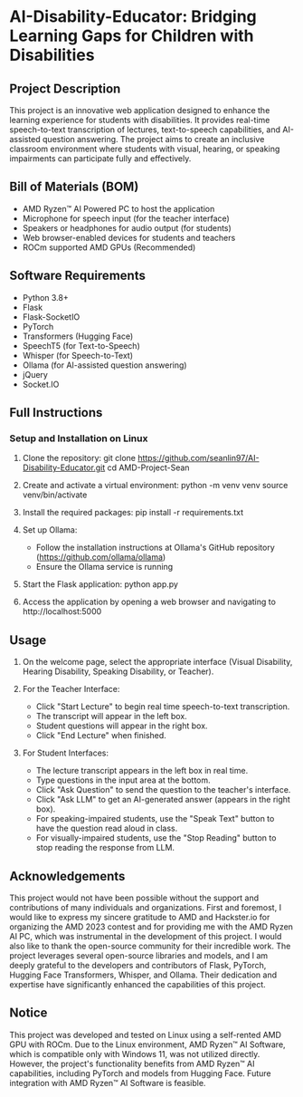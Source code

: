 # AI-Disability-Educator: Bridging Learning Gaps for Children with Disabilities

## Project Description
This project is an innovative web application designed to enhance the learning experience for students with disabilities. It provides real-time speech-to-text transcription of lectures, text-to-speech capabilities, and AI-assisted question answering. The project aims to create an inclusive classroom environment where students with visual, hearing, or speaking impairments can participate fully and effectively.

## Bill of Materials (BOM)
- AMD Ryzen™ AI Powered PC to host the application
- Microphone for speech input (for the teacher interface)
- Speakers or headphones for audio output (for students)
- Web browser-enabled devices for students and teachers
- ROCm supported AMD GPUs (Recommended)

## Software Requirements
- Python 3.8+
- Flask
- Flask-SocketIO
- PyTorch 
- Transformers (Hugging Face)
- SpeechT5 (for Text-to-Speech)
- Whisper (for Speech-to-Text)
- Ollama (for AI-assisted question answering)
- jQuery
- Socket.IO

## Full Instructions

### Setup and Installation on Linux

1. Clone the repository:
   git clone https://github.com/seanlin97/AI-Disability-Educator.git
   cd AMD-Project-Sean

2. Create and activate a virtual environment:
   python -m venv venv
   source venv/bin/activate  

3. Install the required packages:
   pip install -r requirements.txt

4. Set up Ollama:
   - Follow the installation instructions at Ollama's GitHub repository (https://github.com/ollama/ollama)
   - Ensure the Ollama service is running

5. Start the Flask application:
   python app.py

6. Access the application by opening a web browser and navigating to http://localhost:5000

## Usage

1. On the welcome page, select the appropriate interface (Visual Disability, Hearing Disability, Speaking Disability, or Teacher).

2. For the Teacher Interface:
   - Click "Start Lecture" to begin real time speech-to-text transcription.
   - The transcript will appear in the left box.
   - Student questions will appear in the right box.
   - Click "End Lecture" when finished.

3. For Student Interfaces:
   - The lecture transcript appears in the left box in real time.
   - Type questions in the input area at the bottom.
   - Click "Ask Question" to send the question to the teacher's interface.
   - Click "Ask LLM" to get an AI-generated answer (appears in the right box).
   - For speaking-impaired students, use the "Speak Text" button to have the question read aloud in class.
   - For visually-impaired students, use the "Stop Reading" button to stop reading the response from LLM.

## Acknowledgements
This project would not have been possible without the support and contributions of many individuals and organizations. First and foremost, I would like to express my sincere gratitude to AMD and Hackster.io for organizing the AMD 2023 contest and for providing me with the AMD Ryzen AI PC, which was instrumental in the development of this project. I would also like to thank the open-source community for their incredible work. The project leverages several open-source libraries and models, and I am deeply grateful to the developers and contributors of Flask, PyTorch, Hugging Face Transformers, Whisper, and Ollama. Their dedication and expertise have significantly enhanced the capabilities of this project.

## Notice
This project was developed and tested on Linux using a self-rented AMD GPU with ROCm. Due to the Linux environment, AMD Ryzen™ AI Software, which is compatible only with Windows 11, was not utilized directly. However, the project's functionality benefits from AMD Ryzen™ AI capabilities, including PyTorch and models from Hugging Face. Future integration with AMD Ryzen™ AI Software is feasible.
